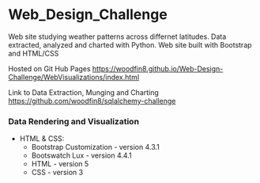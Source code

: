 # Web_Design_Challenge


Web site studying weather patterns across differnet latitudes. Data extracted, analyzed and charted with Python. Web site built with Bootstrap and HTML/CSS

Hosted on Git Hub Pages 
 https://woodfin8.github.io/Web-Design-Challenge/WebVisualizations/index.html
 
Link to Data Extraction, Munging and Charting
https://github.com/woodfin8/sqlalchemy-challenge
 

### Data Rendering and Visualization

* HTML & CSS:
  * Bootstrap Customization - version 4.3.1
  * Bootswatch Lux - version 4.4.1
  * HTML - version 5
  * CSS - version 3
